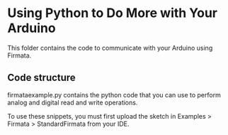 Using Python to Do More with Your Arduino
==========================================

This folder contains the code to communicate with your Arduino using Firmata. 


Code structure
--------------

firmataexample.py contains the python code that you can use to perform analog and digital read and write operations. 

To use these snippets, you must first upload the sketch in Examples > Firmata > StandardFirmata from your IDE.